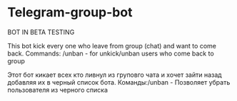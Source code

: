 # Telegram-group-bot
BOT IN BETA TESTING

This bot kick every one who leave from group (chat) and want to come back. 
Commands: /unban - for unkick/unban users who come back to group

Этот бот кикает всех кто ливнул из груповго чата и хочет зайти назад добавляя их в черный список бота.
Команды:/unban - Позволяет убрать пользователя из черного списка
